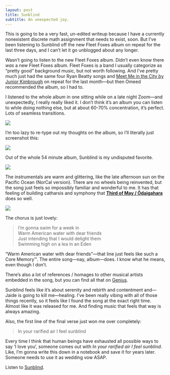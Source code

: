 ```yaml
---
layout: post
title: Sunblind 
subtitle: An unexpected joy. 
---
```

This is going to be a very fast, un-edited writeup because I have a currently nonexistent discrete math assignment that needs to exist, soon. But I’ve been listening to Sunblind off the new Fleet Foxes album on repeat for the last three days, and I can’t let it go unblogged about any longer.  

Wasn’t going to listen to the new Fleet Foxes album. Didn’t even know there *was* a new Fleet Foxes album. Fleet Foxes is a band I usually categorize as “pretty good” background music, but not worth following. And I’ve pretty much just had the same four Ryan Beatty songs and [Meet Me in the City by Junior Kimbrough](https://open.spotify.com/track/5LmmZgxFg1sSfxENxsdtak?si=9THkYzGYRDO4vm43CETlrw) on repeat for the last month—but then Omeed recommended the album, so I had to. 

I listened to the whole album in one sitting while on a late night Zoom—and unexpectedly, I really really liked it. I don’t think it’s an album you can listen to while doing nothing else, but at about 60-70% concentration, it’s perfect. Lots of seamless transitions.

![](https://media.pitchfork.com/photos/5f66908a537682947f093866/1:1/w_600/Fleet%20Foxes%20-%20Shore%20-%20Art.jpg)


I’m too lazy to re-type out my thoughts on the album, so I’ll literally just screenshot this:  

![](https://paper-attachments.dropbox.com/s_C148B1FF12774CEDFCCCED19DB27374A5AED32792E27B2DAD96F9499A676BE39_1601599746602_Screen+Shot+2020-10-01+at+5.49.02+PM.png)


Out of the whole 54 minute album, Sunblind is my undisputed favorite. 

![](https://paper-attachments.dropbox.com/s_C148B1FF12774CEDFCCCED19DB27374A5AED32792E27B2DAD96F9499A676BE39_1601599880573_image.png)


The instrumentals are warm and glittering, like the late afternoon sun on the Pacific Ocean (NorCal version). There are no wheels being reinvented, but the song just feels so impossibly familiar and wonderful to me. It has that feeling of building catharsis and symphony that [**Third of May / Ōdaigahara**](https://open.spotify.com/album/3HnloalXZ1JZ9O9DVgI6zC) does so well. 


![](https://www.californiabeaches.com/wp-content/uploads/2014/09/Bigs-McWay-Falls-at-Julia-Pfeiffer-State-Park-at-sunset-Big-Sur-CA-Large.jpg)


The chorus is just lovely: 


> I’m gonna swim for a week in <br>
> Warm American water with dear friends<br>
> Just intending that I would delight them<br>
> Swimming high on a lea in an Eden

“Warm American water with dear friends”—that line just feels like such a Core Memory™. The entire song—nay, album—does. I know what he means, even though I don’t. 

There’s also a lot of references / homages to other musical artists embedded in the song, but you can find all that on [Genius](https://genius.com/Fleet-foxes-sunblind-lyrics). 

Sunblind feels like it’s about serenity and rebirth and contentment and—Jaide is going to kill me—healing. I’ve been really vibing with all of those things recently, so it feels like I found the song at the exact right time. Almost like it was released for me. And finding music that feels that way is always amazing. 

Also, the first line of the final verse just won me over completely:


> In your rarified air I feel sunblind

Every time I think that human beings have exhausted all possible ways to say ‘I love you’, someone comes out with *In your rarified air I feel sunblind.* Like, I’m gonna write this down in a notebook and save it for years later. Someone needs to use it as wedding vow ASAP.

Listen to [Sunblind](https://open.spotify.com/track/308prODCCD0O660tIktbUi?si=DF8KC77dQUGe1MntgD-gDQ). 


